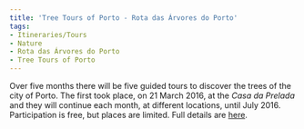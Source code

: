 ```yaml
---
title: 'Tree Tours of Porto - Rota das Árvores do Porto'
tags: 
- Itineraries/Tours
- Nature
- Rota das Árvores do Porto
- Tree Tours of Porto
---
```


Over five months there will be five guided tours to discover the trees of the city of Porto. The first took place, on 21 March 2016, at the _Casa da Prelada_ and they will continue each month, at different locations, until July 2016. Participation is free, but places are limited. Full details are [here](http://www.100milarvores.pt/participar/portorotadasarvores).
